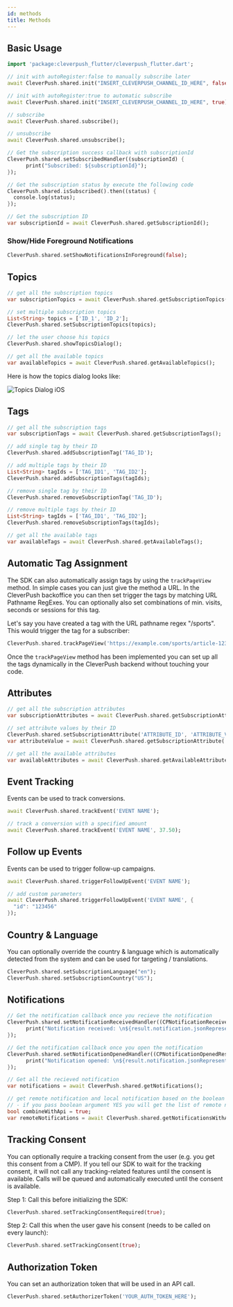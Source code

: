```yaml
---
id: methods
title: Methods
---
```


## Basic Usage
```dart
import 'package:cleverpush_flutter/cleverpush_flutter.dart';

// init with autoRegister:false to manually subscribe later
await CleverPush.shared.init("INSERT_CLEVERPUSH_CHANNEL_ID_HERE", false);

// init with autoRegister:true to automatic subscribe 
await CleverPush.shared.init("INSERT_CLEVERPUSH_CHANNEL_ID_HERE", true);

// subscribe 
await CleverPush.shared.subscribe();

// unsubscribe 
await CleverPush.shared.unsubscribe();

// Get the subscription success callback with subscriptionId 
CleverPush.shared.setSubscribedHandler((subscriptionId) {
      print("Subscribed: ${subscriptionId}");
});

// Get the subscription status by execute the following code
CleverPush.shared.isSubscribed().then((status) {
  console.log(status);
});

// Get the subscription ID 
var subscriptionId = await CleverPush.shared.getSubscriptionId();
```

### Show/Hide Foreground Notifications

```dart
CleverPush.shared.setShowNotificationsInForeground(false);
```


## Topics
```dart
// get all the subscription topics
var subscriptionTopics = await CleverPush.shared.getSubscriptionTopics();

// set multiple subscription topics
List<String> topics = ['ID_1', 'ID_2'];
CleverPush.shared.setSubscriptionTopics(topics);

// let the user choose his topics
CleverPush.shared.showTopicsDialog();

// get all the available topics
var availableTopics = await CleverPush.shared.getAvailableTopics();
```
Here is how the topics dialog looks like:

![Topics Dialog iOS](https://developers.cleverpush.com/img/topics-dialog-ios.png)

## Tags
```dart
// get all the subscription tags
var subscriptionTags = await CleverPush.shared.getSubscriptionTags();

// add single tag by their ID
CleverPush.shared.addSubscriptionTag('TAG_ID');

// add multiple tags by their ID
List<String> tagIds = ['TAG_ID1', 'TAG_ID2'];
CleverPush.shared.addSubscriptionTags(tagIds);

// remove single tag by their ID
CleverPush.shared.removeSubscriptionTag('TAG_ID');

// remove multiple tags by their ID
List<String> tagIds = ['TAG_ID1', 'TAG_ID2'];
CleverPush.shared.removeSubscriptionTags(tagIds);

// get all the available tags
var availableTags = await CleverPush.shared.getAvailableTags();
```

## Automatic Tag Assignment

The SDK can also automatically assign tags by using the `trackPageView` method. In simple cases you can just give the method a URL. In the CleverPush backoffice you can then set trigger the tags by matching URL Pathname RegExes. You can optionally also set combinations of min. visits, seconds or sessions for this tag.

Let's say you have created a tag with the URL pathname regex "/sports". This would trigger the tag for a subscriber:


```dart
CleverPush.shared.trackPageView('https://example.com/sports/article-123123');
```

Once the `trackPageView` method has been implemented you can set up all the tags dynamically in the CleverPush backend without touching your code.


## Attributes
```dart
// get all the subscription attributes
var subscriptionAttributes = await CleverPush.shared.getSubscriptionAttributes();

// set attribute values by their ID
CleverPush.shared.setSubscriptionAttribute('ATTRIBUTE_ID', 'ATTRIBUTE_VALUE');
var attributeValue = await CleverPush.shared.getSubscriptionAttribute('ATTRIBUTE_ID');

// get all the available attributes
var availableAttributes = await CleverPush.shared.getAvailableAttributes();
```


## Event Tracking

Events can be used to track conversions.

```dart
await CleverPush.shared.trackEvent('EVENT NAME');

// track a conversion with a specified amount
await CleverPush.shared.trackEvent('EVENT NAME', 37.50);
```


## Follow up Events

Events can be used to trigger follow-up campaigns.

```dart
await CleverPush.shared.triggerFollowUpEvent('EVENT NAME');

// add custom parameters
await CleverPush.shared.triggerFollowUpEvent('EVENT NAME', {
  "id": "123456"
});
```


## Country & Language

You can optionally override the country & language which is automatically detected from the system and can be used for targeting / translations.

```dart
CleverPush.shared.setSubscriptionLanguage("en");
CleverPush.shared.setSubscriptionCountry("US");
```


## Notifications

```dart
// Get the notification callback once you recieve the notification 
CleverPush.shared.setNotificationReceivedHandler((CPNotificationReceivedResult result) {
      print("Notification received: \n${result.notification.jsonRepresentation()}");
});

// Get the notification callback once you open the notification
CleverPush.shared.setNotificationOpenedHandler((CPNotificationOpenedResult result) {
      print("Notification opened: \n${result.notification.jsonRepresentation()}");
});

// Get all the recieved notification
var notifications = await CleverPush.shared.getNotifications();

// get remote notification and local notification based on the boolean argument.
// - if you pass boolean argument YES you will get the list of remote notification else you will get the locally stored notification.
bool combineWithApi = true;
var remoteNotifications = await CleverPush.shared.getNotificationsWithApi(combineWithApi);
```


## Tracking Consent

You can optionally require a tracking consent from the user (e.g. you get this consent from a CMP). If you tell our SDK to wait for the tracking consent, it will not call any tracking-related features until the consent is available. Calls will be queued and automatically executed until the consent is available.

Step 1: Call this before initializing the SDK:

```dart
CleverPush.shared.setTrackingConsentRequired(true);
```

Step 2: Call this when the user gave his consent (needs to be called on every launch):

```dart
CleverPush.shared.setTrackingConsent(true);
```

## Authorization Token

You can set an authorization token that will be used in an API call.

```dart
CleverPush.shared.setAuthorizerToken('YOUR_AUTH_TOKEN_HERE');
```
